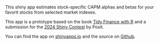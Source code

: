 This shiny app estimates stock-specific CAPM alphas and betas for your favorit stocks from selected market indexes. 

This app is a prototype based on the book [Tidy Finance with R](https://www.tidy-finance.org/) and a submission for the [2024 Shiny Contest](https://posit.co/blog/announcing-the-2024-shiny-contest/) by Posit.

You can find the app on [shinyapps.io](https://christophscheuch.shinyapps.io/app-alpha-estimator/) and the source on [Github](https://github.com/tidy-intelligence/app-alpha-estimator).
